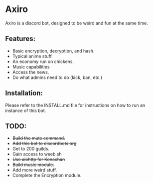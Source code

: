 # Axiro

Axiro is a discord bot, designed to be weird and fun at the same time. 

## Features:

* Basic encryption, decryption, and hash.
* Typical anime stuff.
* An economy run on chickens.
* Music capabilities
* Access the news.
* Do what admins need to do (kick, ban, etc.)

## Installation:

Please refer to the INSTALL.md file for instructions on how to run an instance of this bot.

## TODO:

* ~~Build the mute command.~~
* ~~Add this bot to discordbots.org~~
* Get to 200 guilds.
* Gain access to weeb.sh
* ~~Use aiohttp for Konachan~~
* ~~Build music module.~~
* Add more weird stuff.
* Complete the Encryption module.
